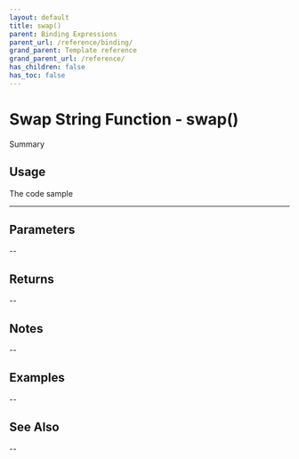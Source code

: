 ```yaml
---
layout: default
title: swap()
parent: Binding Expressions
parent_url: /reference/binding/
grand_parent: Template reference
grand_parent_url: /reference/
has_children: false
has_toc: false
---
```


# Swap String Function - swap()

Summary

## Usage

 The code sample

---

## Parameters

--

## Returns 

--

## Notes


-- 

## Examples


--


## See Also


--

